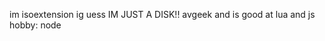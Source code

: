 im isoextension ig uess
IM JUST A DISK!!
avgeek and is good at lua and js
hobby: node

<!---
isoextension/isoextension is a ✨ special ✨ repository because its `README.md` (this file) appears on your GitHub profile.
You can click the Preview link to take a look at your changes.
--->
